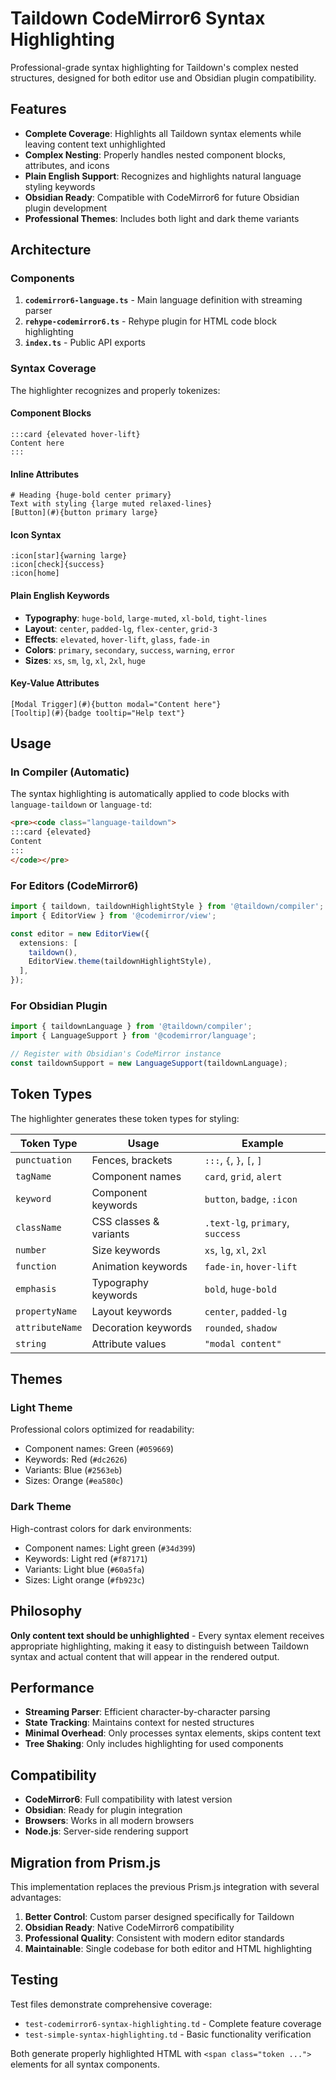 # Taildown CodeMirror6 Syntax Highlighting

Professional-grade syntax highlighting for Taildown's complex nested structures, designed for both editor use and Obsidian plugin compatibility.

## Features

- **Complete Coverage**: Highlights all Taildown syntax elements while leaving content text unhighlighted
- **Complex Nesting**: Properly handles nested component blocks, attributes, and icons
- **Plain English Support**: Recognizes and highlights natural language styling keywords
- **Obsidian Ready**: Compatible with CodeMirror6 for future Obsidian plugin development
- **Professional Themes**: Includes both light and dark theme variants

## Architecture

### Components

1. **`codemirror6-language.ts`** - Main language definition with streaming parser
2. **`rehype-codemirror6.ts`** - Rehype plugin for HTML code block highlighting
3. **`index.ts`** - Public API exports

### Syntax Coverage

The highlighter recognizes and properly tokenizes:

#### Component Blocks
```taildown
:::card {elevated hover-lift}
Content here
:::
```

#### Inline Attributes
```taildown
# Heading {huge-bold center primary}
Text with styling {large muted relaxed-lines}
[Button](#){button primary large}
```

#### Icon Syntax
```taildown
:icon[star]{warning large}
:icon[check]{success}
:icon[home]
```

#### Plain English Keywords
- **Typography**: `huge-bold`, `large-muted`, `xl-bold`, `tight-lines`
- **Layout**: `center`, `padded-lg`, `flex-center`, `grid-3`
- **Effects**: `elevated`, `hover-lift`, `glass`, `fade-in`
- **Colors**: `primary`, `secondary`, `success`, `warning`, `error`
- **Sizes**: `xs`, `sm`, `lg`, `xl`, `2xl`, `huge`

#### Key-Value Attributes
```taildown
[Modal Trigger](#){button modal="Content here"}
[Tooltip](#){badge tooltip="Help text"}
```

## Usage

### In Compiler (Automatic)

The syntax highlighting is automatically applied to code blocks with `language-taildown` or `language-td`:

```html
<pre><code class="language-taildown">
:::card {elevated}
Content
:::
</code></pre>
```

### For Editors (CodeMirror6)

```typescript
import { taildown, taildownHighlightStyle } from '@taildown/compiler';
import { EditorView } from '@codemirror/view';

const editor = new EditorView({
  extensions: [
    taildown(),
    EditorView.theme(taildownHighlightStyle),
  ],
});
```

### For Obsidian Plugin

```typescript
import { taildownLanguage } from '@taildown/compiler';
import { LanguageSupport } from '@codemirror/language';

// Register with Obsidian's CodeMirror instance
const taildownSupport = new LanguageSupport(taildownLanguage);
```

## Token Types

The highlighter generates these token types for styling:

| Token Type | Usage | Example |
|------------|-------|---------|
| `punctuation` | Fences, brackets | `:::`, `{`, `}`, `[`, `]` |
| `tagName` | Component names | `card`, `grid`, `alert` |
| `keyword` | Component keywords | `button`, `badge`, `:icon` |
| `className` | CSS classes & variants | `.text-lg`, `primary`, `success` |
| `number` | Size keywords | `xs`, `lg`, `xl`, `2xl` |
| `function` | Animation keywords | `fade-in`, `hover-lift` |
| `emphasis` | Typography keywords | `bold`, `huge-bold` |
| `propertyName` | Layout keywords | `center`, `padded-lg` |
| `attributeName` | Decoration keywords | `rounded`, `shadow` |
| `string` | Attribute values | `"modal content"` |

## Themes

### Light Theme
Professional colors optimized for readability:
- Component names: Green (`#059669`)
- Keywords: Red (`#dc2626`)
- Variants: Blue (`#2563eb`)
- Sizes: Orange (`#ea580c`)

### Dark Theme
High-contrast colors for dark environments:
- Component names: Light green (`#34d399`)
- Keywords: Light red (`#f87171`)
- Variants: Light blue (`#60a5fa`)
- Sizes: Light orange (`#fb923c`)

## Philosophy

**Only content text should be unhighlighted** - Every syntax element receives appropriate highlighting, making it easy to distinguish between Taildown syntax and actual content that will appear in the rendered output.

## Performance

- **Streaming Parser**: Efficient character-by-character parsing
- **State Tracking**: Maintains context for nested structures
- **Minimal Overhead**: Only processes syntax elements, skips content text
- **Tree Shaking**: Only includes highlighting for used components

## Compatibility

- **CodeMirror6**: Full compatibility with latest version
- **Obsidian**: Ready for plugin integration
- **Browsers**: Works in all modern browsers
- **Node.js**: Server-side rendering support

## Migration from Prism.js

This implementation replaces the previous Prism.js integration with several advantages:

1. **Better Control**: Custom parser designed specifically for Taildown
2. **Obsidian Ready**: Native CodeMirror6 compatibility
3. **Professional Quality**: Consistent with modern editor standards
4. **Maintainable**: Single codebase for both editor and HTML highlighting

## Testing

Test files demonstrate comprehensive coverage:
- `test-codemirror6-syntax-highlighting.td` - Complete feature coverage
- `test-simple-syntax-highlighting.td` - Basic functionality verification

Both generate properly highlighted HTML with `<span class="token ...">` elements for all syntax components.